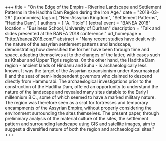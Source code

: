 +++
title = "On the Edge of the Empire - Riverine Landscape and Settlement Patterns in the Haditha Dam Region during the Iron Age."
date = "2018-03-29"
[taxonomies]
tags = [
  "Neo-Assyrian Kingdom",
  "Settlement Patterns",
  "Haditha Dam",
]
authors = [ "A. Titolo" ]
[extra]
event = "BANEA 2018"
location = "Business School, University of Durham"
description = "Talk and slides presented at the BANEA 2018 conference."
url_homepage = "http://banea2018.com/"
abstract = "Many recent studies have dealt with the nature of the assyrian settlement patterns and landscape, demonstrating how diversified the former have been through time and space, adapting themselves at to the changes of the latter, with cases such as Khabur and Upper Tigris regions. On the other hand, the Haditha Dam region - ancient lands of Hindanu and Suhu - is archaeologically less known. It was the target of the Assyrian expansionism under Assurnasirpal II and the seat of semi-independent governors who claimed to descend directly from Hammurabi. The archaeological investigations prior to the construction of the Haditha Dam, offered an opportunity to understand the nature of the landscape and revealed many sites datable to the Early I millennium B.C., some of which seemed to have a marked military nature. The region was therefore seen as a seat for fortresses and temporary encampments of the Assyrian Empire, without properly considering the environment surrounding the sites themselves. The present paper, through preliminary analysis of the material culture of the sites, the settlement pattern and surrounding landscape using GIS and satellite images, aim to suggest a diversified nature of both the region and archaeological sites."
+++

